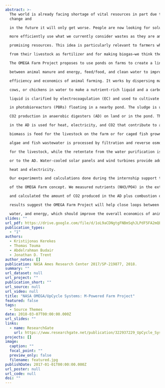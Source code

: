 ```yaml
---
abstract: >-
  The world is already facing shortage of vital resources in part due to climate
  change and

  in the future it will only get worse. People are now looking for solutions and finding ways to

  more efficiently use what we currently consider wastes as they are among the most

  promising resources. This idea is particularly relevant to farmers who already use manure

  from their livestock as fertilizer and for making biogas—we think they can do more.

  The OMEGA Farm Project proposes to use ponds on farms to create a link

  between animal manure and energy, feed/food, and clean water to improve the overall

  efficiency and economics of animal farming. It works by dispersing manure from pigs,

  cows, or chickens in water to make a nutrient-rich liquid and a carbon-rich sludge. The

  liquid is clarified by electrocoagulation (EC) and used to cultivate fast-growing microalgae

  in photobioreactors (PBRs) floating in a nearby pond. The sludge is used for biogas and

  CO2 production in anaerobic digesters (AD) on land or in the pond. The biogas produced

  in the AD is used for heat, electricity, and CO2 that contribute to algae growth. The algae

  biomass is feed for the livestock on the farm or for caged fish grown in the pond. The

  algae and fish wastewater is processed by filtration and reverse osmosis to provide water

  for the livestock, while the retentate from the water purification is cycled back to the PBRs

  or to the AD. Water-cooled solar panels and wind turbines provide additional energy as

  heat and electricity.

  Our experiments and calculations done during the internship support the feasibility

  of the OMEGA Farm concept. We measured nutrients (NH3/PO4) in the extracted liquid

  and calculated the amount of CO2 produced in the AD plus combustion of biogas. Our

  results suggest the OMEGA Farm Project will help close loops between waste, food,

  water, and energy, which should improve the overall economics of animal farms.
slides: ""
url_pdf: https://drive.google.com/file/d/1oL9aCDNgtgFNBmSqhJLPdF5FA2mQEGp4/view?usp=sharing
publication_types:
  - "1"
authors:
  - Kristijonas Kerekes
  - Thomas Touma
  - Abdelrahman Budair
  - Jonathan D. Trent
author_notes: []
publication: NASA Ames Research Center 2017/SP-219877, 2018.
summary: ""
url_dataset: null
url_project: ""
publication_short: ""
url_source: null
url_video: null
title: "NASA OMEGA/UpCycle Systems: M-Powered Farm Project"
featured: false
tags:
  - Source Themes
date: 2018-03-07T00:00:00.000Z
url_slides: ""
links:
  - name: ResearchGate
    url: https://www.researchgate.net/publication/322937229_UpCycle_Systems_M-Powered_Farm_Project_Methods_References_Contact_information
projects: []
image:
  caption: ""
  focal_point: ""
  preview_only: false
  filename: featured.jpg
publishDate: 2017-01-01T00:00:00.000Z
url_poster: null
url_code: null
doi: ""
---
```

